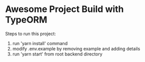 # Awesome Project Build with TypeORM

Steps to run this project:

1. run 'yarn install' command
2. modify .env.example by removing example and adding details
3. run 'yarn start' from root backend directory
